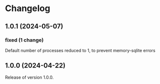 # Changelog
## 1.0.1 (2024-05-07)

### fixed (1 change)
Default number of processes reduced to 1, to prevent memory-sqlite errors

## 1.0.0 (2024-04-22)

Release of version 1.0.0.
